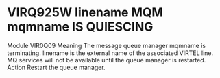 # VIRQ925W linename MQM mqmname IS QUIESCING
Module
    VIR0Q09
Meaning
    The message queue manager mqmname is terminating. linename is the external name of the associated VIRTEL line. MQ services will not be available until the queue manager is restarted.
Action
    Restart the queue manager.
